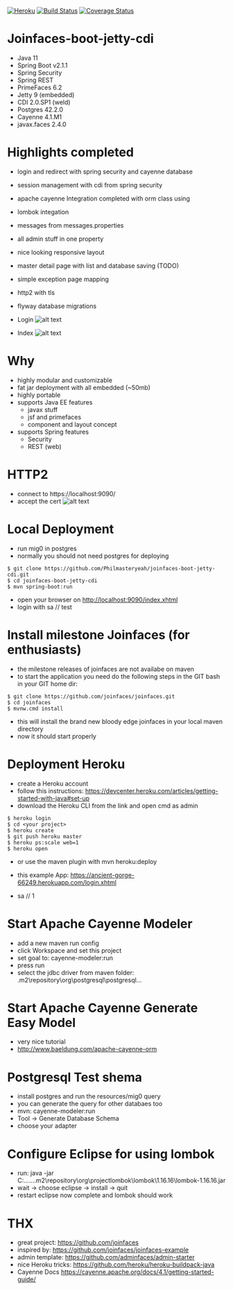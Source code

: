 [![Heroku](https://heroku-badge.herokuapp.com/?app=ancient-gorge-66249)](https://ancient-gorge-66249.herokuapp.com/login.xhtml)
[![Build Status](https://travis-ci.org/Philmasteryeah/joinfaces-boot-jetty-cdi.svg?branch=master)](https://travis-ci.org/Philmasteryeah/joinfaces-boot-jetty-cdi)
[![Coverage Status](https://coveralls.io/repos/github/Philmasteryeah/joinfaces-boot-jetty-cdi/badge.svg?branch=master)](https://coveralls.io/github/Philmasteryeah/joinfaces-boot-jetty-cdi?branch=master)

 
# Joinfaces-boot-jetty-cdi
- Java 11
- Spring Boot v2.1.1
- Spring Security
- Spring REST
- PrimeFaces 6.2
- Jetty 9 (embedded)
- CDI 2.0.SP1 (weld)
- Postgres 42.2.0
- Cayenne 4.1.M1
- javax.faces 2.4.0

# Highlights completed
- login and redirect with spring security and cayenne database
- session management with cdi from spring security
- apache cayenne Integration completed with orm class using
- lombok integation
- messages from messages.properties
- all admin stuff in one property
- nice looking responsive layout
- master detail page with list and database saving (TODO)
- simple exception page mapping
- http2 with tls
- flyway database migrations

- Login
![alt text](https://abload.de/img/adminloginildcy.png)

- Index
![alt text](https://abload.de/img/adminindexclihl.png)

# Why
- highly modular and customizable
- fat jar deployment with all embedded (~50mb)
- highly portable
- supports Java EE features
	- javax stuff
	- jsf and primefaces
	- component and layout concept
- supports Spring features
	- Security
	- REST (web)

# HTTP2
- connect to https://localhost:9090/
- accept the cert
![alt text](https://abload.de/img/http2f0cct.png)


# Local Deployment
- run mig0 in postgres
- normally you should not need postgres for deploying

```
$ git clone https://github.com/Philmasteryeah/joinfaces-boot-jetty-cdi.git
$ cd joinfaces-boot-jetty-cdi
$ mvn spring-boot:run
```

- open your browser on [http://localhost:9090/index.xhtml](http://localhost:9090/index.xhtml)
- login with sa // test 

# Install milestone Joinfaces (for enthusiasts)  
- the milestone releases of joinfaces are not availabe on maven
- to start the application you need do the following steps in the GIT bash in your GIT home dir:

```
$ git clone https://github.com/joinfaces/joinfaces.git
$ cd joinfaces
$ mvnw.cmd install
```

- this will install the brand new bloody edge joinfaces in your local maven directory
- now it should start properly
 
# Deployment Heroku
- create a Heroku account
- follow this instructions: https://devcenter.heroku.com/articles/getting-started-with-java#set-up
- download the Heroku CLI from the link and open cmd as admin

```
$ heroku login
$ cd <your project>
$ heroku create
$ git push heroku master 
$ heroku ps:scale web=1
$ heroku open
```

- or use the maven plugin with mvn heroku:deploy

- this example App: https://ancient-gorge-66249.herokuapp.com/login.xhtml
- sa // 1

# Start Apache Cayenne Modeler
- add a new maven run config
- click Workspace and set this project
- set goal to: cayenne-modeler:run
- press run
- select the jdbc driver from maven folder: .m2\repository\org\postgresql\postgresql\...

# Start Apache Cayenne Generate Easy Model
- very nice tutorial
- http://www.baeldung.com/apache-cayenne-orm

# Postgresql Test shema
- install postgres and run the resources/mig0 query 
- you can generate the query for other databaes too
- mvn: cayenne-modeler:run
- Tool -> Generate Database Schema
- choose your adapter

# Configure Eclipse for using lombok
- run: java -jar C:\...\...\.m2\repository\org\projectlombok\lombok\1.16.16\lombok-1.16.16.jar
- wait -> choose eclipse -> install -> quit
- restart eclipse now complete and lombok should work

# THX
- great project: https://github.com/joinfaces
- inspired by: https://github.com/joinfaces/joinfaces-example
- admin template: https://github.com/adminfaces/admin-starter
- nice Heroku tricks: https://github.com/heroku/heroku-buildpack-java
- Cayenne Docs https://cayenne.apache.org/docs/4.1/getting-started-guide/ 
